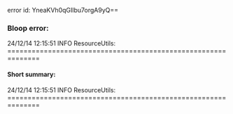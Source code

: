 error id: YneaKVh0qGIlbu7orgA9yQ==
### Bloop error:

24/12/14 12:15:51 INFO ResourceUtils: ==============================================================
#### Short summary: 

24/12/14 12:15:51 INFO ResourceUtils: ==============================================================